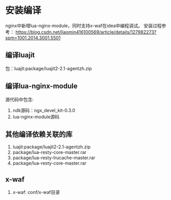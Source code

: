 # 安装编译
nginx中新增lua-nginx-module，同时支持x-waf在idea中编程调试。
安装过程参考：
https://blog.csdn.net/liaomin416100569/article/details/127982273?spm=1001.2014.3001.5501

## 编译luajit
包：luajit:package/luajit2-2.1-agentzh.zip

## 编译lua-nginx-module
源代码中包含:
1. ndk源码：ngx_devel_kit-0.3.0
2. lua-nginx-module源码

## 其他编译依赖关联的库
1. luajit:package/luajit2-2.1-agentzh.zip
2. package/lua-resty-core-master.rar
3. package/lua-resty-lrucache-master.rar
4. package/lua-resty-core-master.rar

## x-waf
1. x-waf: conf/x-waf目录